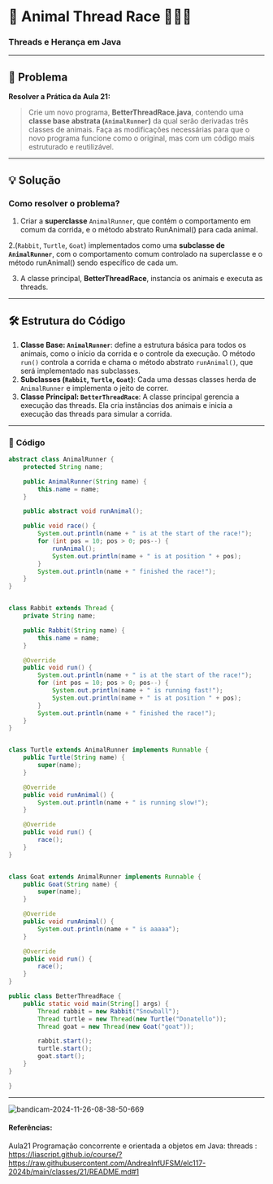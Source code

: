 # 🏁 **Animal Thread Race** 🐇🐢🐐
### **Threads e Herança em Java**

---

## **📖 Problema**  
**Resolver a Prática da Aula 21:**  
> Crie um novo programa, **BetterThreadRace.java**, contendo uma **classe base abstrata (`AnimalRunner`)** da qual serão derivadas três classes de animais. Faça as modificações necessárias para que o novo programa funcione como o original, mas com um código mais estruturado e reutilizável.

---

## **💡 Solução**  
 

### **Como resolver o problema?**
1. Criar a **superclasse** `AnimalRunner`, que contém o comportamento em comum da corrida, e o método abstrato RunAnimal() para cada animal.  

2.(`Rabbit`, `Turtle`, `Goat`) implementados como uma **subclasse de `AnimalRunner`**,  com o comportamento comum controlado na superclasse e o método runAnimal() sendo específico de cada um.

3. A classe principal, **BetterThreadRace**, instancia os animais e executa as threads.

---

## **🛠️ Estrutura do Código**

1. **Classe Base: `AnimalRunner`**: define a estrutura básica para todos os animais, como o início da corrida e o controle da execução. O método `run()` controla a corrida e chama o método abstrato `runAnimal()`, que será implementado nas subclasses.
2. **Subclasses (`Rabbit`, `Turtle`, `Goat`)**: Cada uma dessas classes herda de `AnimalRunner` e implementa o jeito de correr.
3. **Classe Principal: `BetterThreadRace`**: A classe principal gerencia a execução das threads. Ela cria instâncias dos animais e inicia a execução das threads para simular a corrida.

---


### 📜 **Código**

```java
abstract class AnimalRunner {
    protected String name;

    public AnimalRunner(String name) {
        this.name = name;
    }

    public abstract void runAnimal();

    public void race() {
        System.out.println(name + " is at the start of the race!");
        for (int pos = 10; pos > 0; pos--) {
            runAnimal();
            System.out.println(name + " is at position " + pos);
        }
        System.out.println(name + " finished the race!");
    }
}


class Rabbit extends Thread {
    private String name;

    public Rabbit(String name) {
        this.name = name;
    }

    @Override
    public void run() {
        System.out.println(name + " is at the start of the race!");
        for (int pos = 10; pos > 0; pos--) {
            System.out.println(name + " is running fast!");
            System.out.println(name + " is at position " + pos);
        }
        System.out.println(name + " finished the race!");
    }
}


class Turtle extends AnimalRunner implements Runnable {
    public Turtle(String name) {
        super(name);
    }

    @Override
    public void runAnimal() {
        System.out.println(name + " is running slow!");
    }

    @Override
    public void run() {
        race();
    }
}


class Goat extends AnimalRunner implements Runnable {
    public Goat(String name) {
        super(name);
    }

    @Override
    public void runAnimal() {
        System.out.println(name + " is aaaaa");
    }

    @Override
    public void run() {
        race();
    }
}

public class BetterThreadRace {
    public static void main(String[] args) {
        Thread rabbit = new Rabbit("Snowball");
        Thread turtle = new Thread(new Turtle("Donatello"));
        Thread goat = new Thread(new Goat("goat"));

        rabbit.start();
        turtle.start();
        goat.start();
    }
}

}

```



---

![bandicam-2024-11-26-08-38-50-669](https://github.com/user-attachments/assets/7923af00-a50e-4030-8615-254b39dc3ab4)

#### Referências: 

Aula21 Programação concorrente e orientada a objetos em Java: threads : https://liascript.github.io/course/?https://raw.githubusercontent.com/AndreaInfUFSM/elc117-2024b/main/classes/21/README.md#1

